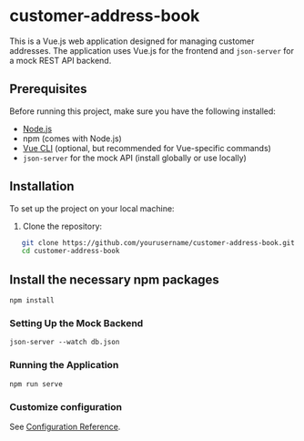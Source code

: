 # customer-address-book

This is a Vue.js web application designed for managing customer addresses. The application uses Vue.js for the frontend and `json-server` for a mock REST API backend.

## Prerequisites

Before running this project, make sure you have the following installed:
- [Node.js](https://nodejs.org/)
- npm (comes with Node.js)
- [Vue CLI](https://cli.vuejs.org/) (optional, but recommended for Vue-specific commands)
- `json-server` for the mock API (install globally or use locally)

## Installation

To set up the project on your local machine:
1. Clone the repository:

```bash
   git clone https://github.com/yourusername/customer-address-book.git
   cd customer-address-book
```
  
## Install the necessary npm packages
```
npm install
```
### Setting Up the Mock Backend
```
json-server --watch db.json
```
### Running the Application
```
npm run serve
```
### Customize configuration
See [Configuration Reference](https://cli.vuejs.org/config/).
